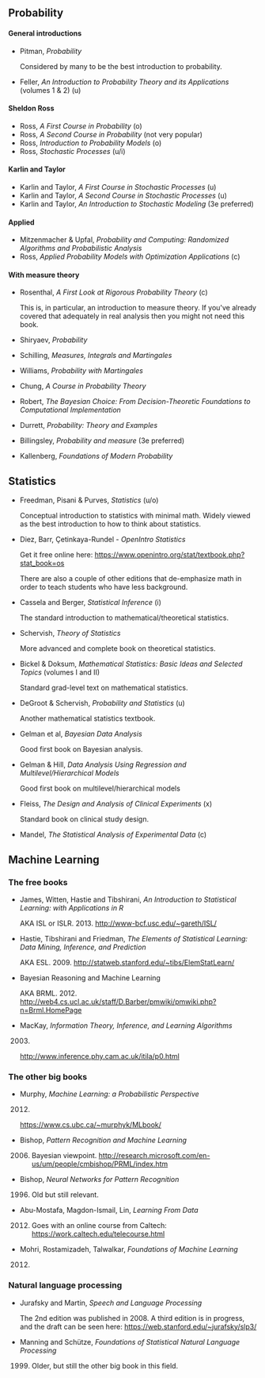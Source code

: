 
## Probability

#### General introductions

- Pitman, *Probability*

  Considered by many to be the best introduction to probability.

- Feller, *An Introduction to Probability Theory and its Applications* (volumes 1 & 2) (u)

#### Sheldon Ross
- Ross, *A First Course in Probability* (o)
- Ross, *A Second Course in Probability* (not very popular)
- Ross, *Introduction to Probability Models* (o)
- Ross, *Stochastic Processes* (u/i)

#### Karlin and Taylor
- Karlin and Taylor, *A First Course in Stochastic Processes* (u)
- Karlin and Taylor, *A Second Course in Stochastic Processes* (u)
- Karlin and Taylor, *An Introduction to Stochastic Modeling* (3e preferred)

#### Applied
- Mitzenmacher & Upfal, *Probability and Computing: Randomized Algorithms and Probabilistic Analysis*
- Ross, *Applied Probability Models with Optimization Applications* (c)

#### With measure theory

- Rosenthal, *A First Look at Rigorous Probability Theory* (c)

  This is, in particular, an introduction to measure theory. If you've already covered that adequately in real analysis then you might not need this book.

- Shiryaev, *Probability*
- Schilling, *Measures, Integrals and Martingales*
- Williams, *Probability with Martingales*
- Chung, *A Course in Probability Theory*
- Robert, *The Bayesian Choice: From Decision-Theoretic Foundations to Computational Implementation*
- Durrett, *Probability: Theory and Examples*
- Billingsley, *Probability and measure* (3e preferred)
- Kallenberg, *Foundations of Modern Probability*

## Statistics

- Freedman, Pisani & Purves, *Statistics* (u/o)

  Conceptual introduction to statistics with minimal math. Widely viewed as the best introduction to how to think about statistics.

- Diez, Barr, Çetinkaya-Rundel - *OpenIntro Statistics*

  Get it free online here: https://www.openintro.org/stat/textbook.php?stat_book=os

  There are also a couple of other editions that de-emphasize math in order to teach students who have less background.

- Cassela and Berger, *Statistical Inference* (i)

  The standard introduction to mathematical/theoretical statistics.

- Schervish, *Theory of Statistics*

  More advanced and complete book on theoretical statistics.

- Bickel & Doksum, *Mathematical Statistics: Basic Ideas and Selected Topics* (volumes I and II)

  Standard grad-level text on mathematical statistics.

- DeGroot & Schervish, *Probability and Statistics* (u)

  Another mathematical statistics textbook.

- Gelman et al, *Bayesian Data Analysis*

  Good first book on Bayesian analysis.

- Gelman & Hill, *Data Analysis Using Regression and Multilevel/Hierarchical Models*

  Good first book on multilevel/hierarchical models

- Fleiss, *The Design and Analysis of Clinical Experiments* (x)

  Standard book on clinical study design.

- Mandel, *The Statistical Analysis of Experimental Data* (c)

## Machine Learning

### The free books

* James, Witten, Hastie and Tibshirani, *An Introduction to Statistical Learning: with Applications in R*

  AKA ISL or ISLR. 2013.
  http://www-bcf.usc.edu/~gareth/ISL/

* Hastie, Tibshirani and Friedman, *The Elements of Statistical Learning: Data Mining, Inference, and Prediction*

  AKA ESL. 2009.
  http://statweb.stanford.edu/~tibs/ElemStatLearn/

* Bayesian Reasoning and Machine Learning

  AKA BRML. 2012.
  http://web4.cs.ucl.ac.uk/staff/D.Barber/pmwiki/pmwiki.php?n=Brml.HomePage

* MacKay, *Information Theory, Inference, and Learning Algorithms*
  
  2003.
  http://www.inference.phy.cam.ac.uk/itila/p0.html

### The other big books

* Murphy, *Machine Learning: a Probabilistic Perspective*

  2012.
  https://www.cs.ubc.ca/~murphyk/MLbook/

* Bishop, *Pattern Recognition and Machine Learning*

  2006. Bayesian viewpoint.
  http://research.microsoft.com/en-us/um/people/cmbishop/PRML/index.htm

* Bishop, *Neural Networks for Pattern Recognition*

  1996. Old but still relevant.

* Abu-Mostafa, Magdon-Ismail, Lin, *Learning From Data*

  2012. Goes with an online course from Caltech: https://work.caltech.edu/telecourse.html

* Mohri, Rostamizadeh, Talwalkar, *Foundations of Machine Learning*

  2012.

### Natural language processing

* Jurafsky and Martin, *Speech and Language Processing*

  The 2nd edition was published in 2008. A third edition is in progress, and the draft can be seen here: https://web.stanford.edu/~jurafsky/slp3/

* Manning and Schütze, *Foundations of Statistical Natural Language Processing*

  1999. Older, but still the other big book in this field.
